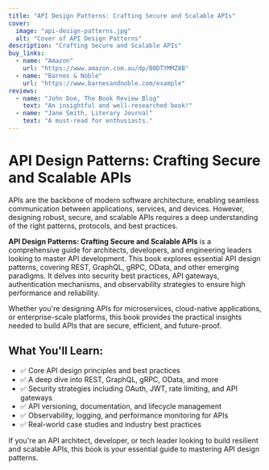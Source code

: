 ```yaml
---
title: "API Design Patterns: Crafting Secure and Scalable APIs"
cover:
  image: "api-design-patterns.jpg"
  alt: "Cover of API Design Patterns"
description: "Crafting Secure and Scalable APIs"
buy_links:
  - name: "Amazon"
    url: "https://www.amazon.com.au/dp/B0DTYMMZ8B"
  - name: "Barnes & Noble"
    url: "https://www.barnesandnoble.com/example"
reviews:
  - name: "John Doe, The Book Review Blog"
    text: "An insightful and well-researched book!"
  - name: "Jane Smith, Literary Journal"
    text: "A must-read for enthusiasts."
---
```


# API Design Patterns: Crafting Secure and Scalable APIs

APIs are the backbone of modern software architecture, enabling seamless communication between applications, services, and devices. However, designing robust, secure, and scalable APIs requires a deep understanding of the right patterns, protocols, and best practices.

**API Design Patterns: Crafting Secure and Scalable APIs** is a comprehensive guide for architects, developers, and engineering leaders looking to master API development. This book explores essential API design patterns, covering REST, GraphQL, gRPC, OData, and other emerging paradigms. It delves into security best practices, API gateways, authentication mechanisms, and observability strategies to ensure high performance and reliability.

Whether you're designing APIs for microservices, cloud-native applications, or enterprise-scale platforms, this book provides the practical insights needed to build APIs that are secure, efficient, and future-proof.

## What You'll Learn:

- ✅ Core API design principles and best practices  
- ✅ A deep dive into REST, GraphQL, gRPC, OData, and more  
- ✅ Security strategies including OAuth, JWT, rate limiting, and API gateways  
- ✅ API versioning, documentation, and lifecycle management  
- ✅ Observability, logging, and performance monitoring for APIs  
- ✅ Real-world case studies and industry best practices  

If you're an API architect, developer, or tech leader looking to build resilient and scalable APIs, this book is your essential guide to mastering API design patterns.
